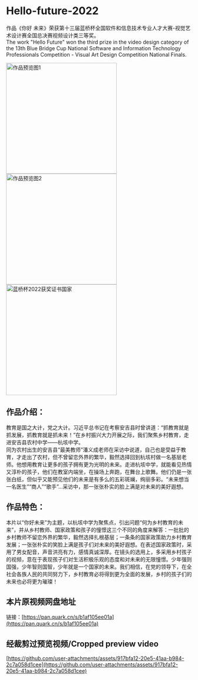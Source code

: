 # Hello-future-2022

作品《你好 未来》荣获第十三届蓝桥杯全国软件和信息技术专业人才大赛-视觉艺术设计赛全国总决赛视频设计类三等奖。  
The work "Hello Future" won the third prize in the video design category of the 13th Blue Bridge Cup National Software and Information Technology Professionals Competition - Visual Art Design Competition National Finals.

<img src="https://github.com/user-attachments/assets/24afcd77-2a1e-4848-8ffd-acf97692ce6d" alt="作品预览图1" width="300"/>

<img src="https://github.com/user-attachments/assets/6aca921b-3830-4af9-86aa-eb2733b99083" alt="作品预览图2" width="300"/>

<img src="https://github.com/user-attachments/assets/0fa2d736-59d5-497e-a5a7-d0727bbd7e9c" alt="蓝桥杯2022获奖证书国家" width="300"/>

## 作品介绍：
教育是国之大计，党之大计。习近平总书记在考察安吉县时曾讲道：“抓教育就是抓发展，抓教育就是抓未来！”在乡村振兴大力开展之际，我们聚焦乡村教育，走进安吉县农村中学——杭垓中学。  
同为农村出生的安吉县“最美教师”潘义成老师在采访中说道，自己也是受益于教育，才走出了农村，但不曾留恋外界的繁华，毅然选择回到杭垓村做一名基层老师。他想用教育让更多的孩子拥有更为光明的未来。走进杭垓中学，就能看见热情又淳朴的孩子，他们在教室内端坐，在操场上奔跑，在舞台上歌舞。他们仍是一张张白纸，但似乎又能预见他们的未来是有多么的五彩斑斓，绚丽多彩。“未来想当一名医生”“商人”“歌手”...采访中，那一张张朴实的脸上满是对未来的美好遐想。

## 作品特色：
本片以“你好未来”为主题，以杭垓中学为聚焦点，引出问题“何为乡村教育的未来”，并从乡村教师、国家政策和孩子的憧憬这三个不同的角度来解答：一批批的乡村教师不留恋外界的繁华，毅然选择扎根基层；一条条的国家政策助力乡村教育发展；一张张朴实的笑脸上满是孩子们对未来的美好遐想。在表述国家政策时，采用了男女配音，声音洪亮有力，感情真诚深厚。在镜头的选用上，多采用乡村孩子的视频，意在于表现孩子们对生活积极乐观的态度和对未来的无限憧憬。少年强则国强，少年智则国智，少年就是一个国家的未来。我们相信，在党的领导下，在全社会各族人民的共同努力下，乡村教育必将得到更为全面的发展，乡村的孩子们的未来也必将更为璀璨！

## 本片原视频网盘地址 
链接：[https://pan.quark.cn/s/b1af105ee01a](https://pan.quark.cn/s/b1af105ee01a)

## 经裁剪过预览视频/Cropped preview video
[https://github.com/user-attachments/assets/917bfa12-20e5-41aa-b984-2c7a058d1cee](https://github.com/user-attachments/assets/917bfa12-20e5-41aa-b984-2c7a058d1cee)
